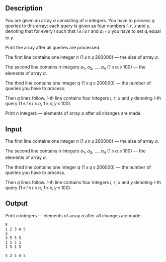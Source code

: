 ## Description

<div><p>You are given an array <span class="tex-span"><i>a</i></span> consisting of <span class="tex-span"><i>n</i></span> integers. You have to process <span class="tex-span"><i>q</i></span> queries to this array; each query is given as four numbers <span class="tex-span"><i>l</i></span>, <span class="tex-span"><i>r</i></span>, <span class="tex-span"><i>x</i></span> and <span class="tex-span"><i>y</i></span>, denoting that for every <span class="tex-span"><i>i</i></span> such that <span class="tex-span"><i>l</i> ≤ <i>i</i> ≤ <i>r</i></span> and <span class="tex-span"><i>a</i><sub class="lower-index"><i>i</i></sub> = <i>x</i></span> you have to set <span class="tex-span"><i>a</i><sub class="lower-index"><i>i</i></sub></span> equal to <span class="tex-span"><i>y</i></span>.</p><p>Print the array after all queries are processed.</p></div><div class="input-specification"><p>The first line contains one integer <span class="tex-span"><i>n</i></span> (<span class="tex-span">1 ≤ <i>n</i> ≤ 200000</span>) — the size of array <span class="tex-span"><i>a</i></span>.</p><p>The second line contains <span class="tex-span"><i>n</i></span> integers <span class="tex-span"><i>a</i><sub class="lower-index">1</sub></span>, <span class="tex-span"><i>a</i><sub class="lower-index">2</sub></span>, ..., <span class="tex-span"><i>a</i><sub class="lower-index"><i>n</i></sub></span> (<span class="tex-span">1 ≤ <i>a</i><sub class="lower-index"><i>i</i></sub> ≤ 100</span>) — the elements of array <span class="tex-span"><i>a</i></span>.</p><p>The third line contains one integer <span class="tex-span"><i>q</i></span> (<span class="tex-span">1 ≤ <i>q</i> ≤ 200000</span>) — the number of queries you have to process.</p><p>Then <span class="tex-span"><i>q</i></span> lines follow. <span class="tex-span"><i>i</i></span>-th line contains four integers <span class="tex-span"><i>l</i></span>, <span class="tex-span"><i>r</i></span>, <span class="tex-span"><i>x</i></span> and <span class="tex-span"><i>y</i></span> denoting <span class="tex-span"><i>i</i></span>-th query (<span class="tex-span">1 ≤ <i>l</i> ≤ <i>r</i> ≤ <i>n</i></span>, <span class="tex-span">1 ≤ <i>x</i>, <i>y</i> ≤ 100</span>).</p></div><div class="output-specification"><p>Print <span class="tex-span"><i>n</i></span> integers — elements of array <span class="tex-span"><i>a</i></span> after all changes are made.</p></div>

## Input

<p>The first line contains one integer <span class="tex-span"><i>n</i></span> (<span class="tex-span">1 ≤ <i>n</i> ≤ 200000</span>) — the size of array <span class="tex-span"><i>a</i></span>.</p><p>The second line contains <span class="tex-span"><i>n</i></span> integers <span class="tex-span"><i>a</i><sub class="lower-index">1</sub></span>, <span class="tex-span"><i>a</i><sub class="lower-index">2</sub></span>, ..., <span class="tex-span"><i>a</i><sub class="lower-index"><i>n</i></sub></span> (<span class="tex-span">1 ≤ <i>a</i><sub class="lower-index"><i>i</i></sub> ≤ 100</span>) — the elements of array <span class="tex-span"><i>a</i></span>.</p><p>The third line contains one integer <span class="tex-span"><i>q</i></span> (<span class="tex-span">1 ≤ <i>q</i> ≤ 200000</span>) — the number of queries you have to process.</p><p>Then <span class="tex-span"><i>q</i></span> lines follow. <span class="tex-span"><i>i</i></span>-th line contains four integers <span class="tex-span"><i>l</i></span>, <span class="tex-span"><i>r</i></span>, <span class="tex-span"><i>x</i></span> and <span class="tex-span"><i>y</i></span> denoting <span class="tex-span"><i>i</i></span>-th query (<span class="tex-span">1 ≤ <i>l</i> ≤ <i>r</i> ≤ <i>n</i></span>, <span class="tex-span">1 ≤ <i>x</i>, <i>y</i> ≤ 100</span>).</p>

## Output

<p>Print <span class="tex-span"><i>n</i></span> integers — elements of array <span class="tex-span"><i>a</i></span> after all changes are made.</p>





```input1
5
1 2 3 4 5
3
3 5 3 5
1 5 5 1
1 5 1 5

```




```output1
5 2 5 4 5
```


